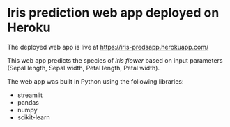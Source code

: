 # Iris prediction web app deployed on Heroku

The deployed web app is live at https://iris-predsapp.herokuapp.com/

This web app predicts the species of *iris flower* based on input parameters (Sepal length, Sepal width, Petal length, Petal width).

The web app was built in Python using the following libraries:
- streamlit
- pandas
- numpy
- scikit-learn
